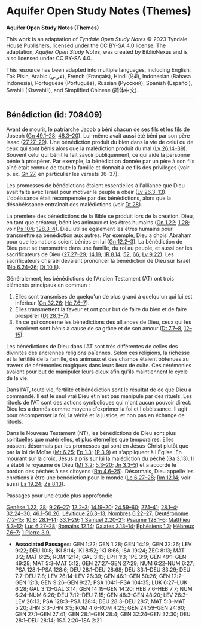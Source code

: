 # Aquifer Open Study Notes (Themes)

**Aquifer Open Study Notes (Themes)**

This work is an adaptation of *Tyndale Open Study Notes* © 2023 Tyndale House Publishers, licensed under the CC BY\-SA 4\.0 license. The adaptation, *Aquifer Open Study Notes*, was created by BiblioNexus and is also licensed under CC BY\-SA 4\.0\.

This resource has been adapted into multiple languages, including English, Tok Pisin, Arabic (عربي), French (Français), Hindi (हिंदी), Indonesian (Bahasa Indonesia), Portuguese (Português), Russian (Русский), Spanish (Español), Swahili (Kiswahili), and Simplified Chinese (简体中文).



--------------------------------

## Bénédiction (id: 708409)

Avant de mourir, le patriarche Jacob a béni chacun de ses fils et les fils de Joseph ([Gn 49\.1–28](https://ref.ly/Gen49:1-Gen49:28); [48\.3–20](https://ref.ly/Gen48:3-Gen48:20)). Lui\-même avait aussi été béni par son père Isaac ([27\.27–29](https://ref.ly/Gen27:27-Gen27:29)). Une bénédiction produit du bien dans la vie de celui ou de ceux qui sont bénis alors que la malédiction produit du mal ([Lv 26\.14–39](https://ref.ly/Lev26:14-Lev26:39)). Souvent celui qui bénit le fait savoir publiquement, ce qui aide la personne bénie à prospérer. Par exemple, la bénédiction donnée par un père à son fils aîné était connue de toute la famille et donnait à ce fils des privilèges (voir p. ex. [Gn 27](https://ref.ly/Gen27:1-Gen27:46), en particulier les versets 36–37\). 

Les promesses de bénédictions étaient essentielles à l'alliance que Dieu avait faite avec Israël pour motiver le peuple à obéir ([Lv 26\.3–13](https://ref.ly/Lev26:3-Lev26:13)). L'obéissance était récompensée par des bénédictions, alors que la désobéissance entraînait des malédictions (voir [Dt 28](https://ref.ly/Deut28:1-Deut28:68)).

La première des bénédictions de la Bible se produit lors de la création. Dieu, en tant que créateur, bénit les animaux et les êtres humains ([Gn 1\.22](https://ref.ly/Gen1:22); [1\.28](https://ref.ly/Gen1:28); voir [Ps 104](https://ref.ly/Ps104:1-Ps104:35); [128\.3–4](https://ref.ly/Ps128:3-Ps128:4)). Dieu utilise également les êtres humains pour transmettre sa bénédiction aux autres. Par exemple, Dieu a choisi Abraham pour que les nations soient bénies en lui ([Gn 12\.2–3](https://ref.ly/Gen12:2-Gen12:3)). La bénédiction de Dieu peut se transmettre dans une famille, du roi au peuple, et aussi par les sacrificateurs de Dieu ([27\.27–29](https://ref.ly/Gen27:27-Gen27:29); [14\.19](https://ref.ly/Gen14:19); [1R 8\.14](https://ref.ly/1Kgs8:14), [52](https://ref.ly/1Kgs8:52), [66](https://ref.ly/1Kgs8:66); [Lv 9\.22](https://ref.ly/Lev9:22)). Les sacrificateurs d'Israël devaient prononcer la bénédiction de Dieu sur Israël ([Nb 6\.24–26](https://ref.ly/Num6:24-Num6:26); [Dt 10\.8](https://ref.ly/Deut10:8)).

Généralement, les bénédictions de l'Ancien Testament (AT) ont trois éléments principaux en commun :

1. Elles sont transmises de quelqu'un de plus grand à quelqu'un qui lui est inférieur ([Gn 32\.26](https://ref.ly/Gen32:26); [Hé 7\.6–7](https://ref.ly/Heb7:6-Heb7:7)).
2. Elles transmettent la faveur et ont pour but de faire du bien et de faire prospérer ([Dt 28\.3–7](https://ref.ly/Deut28:3-Deut28:7)).
3. En ce qui concerne les bénédictions des alliances de Dieu, ceux qui les reçoivent sont bénis à cause de sa grâce et de son amour ([Dt 7\.7–8](https://ref.ly/Deut7:7-Deut7:8), [12–15](https://ref.ly/Deut7:12-Deut7:15)).

Les bénédictions de Dieu dans l'AT sont très différentes de celles des divinités des anciennes religions païennes. Selon ces religions, la richesse et la fertilité de la famille, des animaux et des champs étaient obtenues au travers de cérémonies magiques dans leurs lieux de culte. Ces cérémonies avaient pour but de manipuler leurs dieux afin qu'ils maintiennent le cycle de la vie.

Dans l'AT, toute vie, fertilité et bénédiction sont le résultat de ce que Dieu a commandé. Il est le seul vrai Dieu et n'est pas manipulé par des rituels. Les rituels de l'AT sont des actions symboliques qui n'ont aucun pouvoir direct. Dieu les a donnés comme moyens d'exprimer la foi et l'obéissance. Il agit pour récompenser la foi, la vérité et la justice, et non pas en échange de rituels.

Dans le Nouveau Testament (NT), les bénédictions de Dieu sont plus spirituelles que matérielles, et plus éternelles que temporaires. Elles passent désormais par les promesses qui sont en Jésus\-Christ plutôt que par la loi de Moïse ([Mt 6\.25](https://ref.ly/Matt6:25); [Ep 1\.3](https://ref.ly/Eph1:3); [1P 3\.9](https://ref.ly/1Pet3:9)) et s'appliquent à l'Église. En mourant sur la croix, Jésus a pris sur lui la malédiction du péché ([Ga 3\.13](https://ref.ly/Gal3:13)). Il a établi le royaume de Dieu ([Mt 3\.2](https://ref.ly/Matt3:2); [5\.3–20](https://ref.ly/Matt5:3-Matt5:20); [Jn 3\.3–5](https://ref.ly/John3:3-John3:5)) et a accordé le pardon des péchés à ses citoyens ([Rm 4\.6–25](https://ref.ly/Rom4:6-Rom4:25)). Désormais, Dieu appelle les chrétiens à être une bénédiction pour le monde ([Lc 6\.27–28](https://ref.ly/Luke6:27-Luke6:28); [Rm 12\.14](https://ref.ly/Rom12:14); voir aussi [Es 19\.24](https://ref.ly/Isa19:24); [Za 8\.13](https://ref.ly/Zech8:13)).

Passages pour une étude plus approfondie

[Genèse 1\.22](https://ref.ly/Gen1:22), [28](https://ref.ly/Gen1:28); [9\.26–27](https://ref.ly/Gen9:26-Gen9:27); [12\.2–3](https://ref.ly/Gen12:2-Gen12:3); [14\.19–20](https://ref.ly/Gen14:19-Gen14:20); [24\.59–60](https://ref.ly/Gen24:59-Gen24:60); [27\.1–41](https://ref.ly/Gen27:1-Gen27:41); [28\.1–4](https://ref.ly/Gen28:1-Gen28:4); [32\.24–30](https://ref.ly/Gen32:24-Gen32:30); [46\.1–50\.26](https://ref.ly/Gen46:1-Gen50:26); [Lévitique 26\.3–13](https://ref.ly/Lev26:3-Lev26:13); [Nombres 6\.22–27](https://ref.ly/Num6:22-Num6:27); [Deutéronome 7\.12–15](https://ref.ly/Deut7:12-Deut7:15); [10\.8](https://ref.ly/Deut10:8); [28\.1–14](https://ref.ly/Deut28:1-Deut28:14); [33\.1–29](https://ref.ly/Deut33:1-Deut33:29); [1 Samuel 2\.20–21](https://ref.ly/1Sam2:20-1Sam2:21); [Psaume 128\.1–6](https://ref.ly/Ps128:1-Ps128:6); [Matthieu 5\.3–12](https://ref.ly/Matt5:3-Matt5:12); [Luc 6\.27–28](https://ref.ly/Luke6:27-Luke6:28); [Romains 12\.14](https://ref.ly/Rom12:14); [Galates 3\.13–14](https://ref.ly/Gal3:13-Gal3:14); [Éphésiens 1\.3](https://ref.ly/Eph1:3); [Hébreux 7\.6–7](https://ref.ly/Heb7:6-Heb7:7); [1 Pierre 3\.9\.](https://ref.ly/1Pet3:9)

* **Associated Passages:** GEN 1:22; GEN 1:28; GEN 14:19; GEN 32:26; LEV 9:22; DEU 10:8; 1KI 8:14; 1KI 8:52; 1KI 8:66; ISA 19:24; ZEC 8:13; MAT 3:2; MAT 6:25; ROM 12:14; GAL 3:13; EPH 1:3; 1PE 3:9; GEN 49:1–GEN 49:28; MAT 5:3–MAT 5:12; GEN 27:27–GEN 27:29; NUM 6:22–NUM 6:27; PSA 128:1–PSA 128:6; DEU 28:1–DEU 28:68; DEU 33:1–DEU 33:29; DEU 7:7–DEU 7:8; LEV 26:14–LEV 26:39; GEN 46:1–GEN 50:26; GEN 12:2–GEN 12:3; GEN 9:26–GEN 9:27; PSA 104:1–PSA 104:35; LUK 6:27–LUK 6:28; GAL 3:13–GAL 3:14; GEN 14:19–GEN 14:20; HEB 7:6–HEB 7:7; NUM 6:24–NUM 6:26; DEU 7:12–DEU 7:15; GEN 48:3–GEN 48:20; LEV 26:3–LEV 26:13; PSA 128:3–PSA 128:4; DEU 28:3–DEU 28:7; MAT 5:3–MAT 5:20; JHN 3:3–JHN 3:5; ROM 4:6–ROM 4:25; GEN 24:59–GEN 24:60; GEN 27:1–GEN 27:41; GEN 28:1–GEN 28:4; GEN 32:24–GEN 32:30; DEU 28:1–DEU 28:14; 1SA 2:20–1SA 2:21

